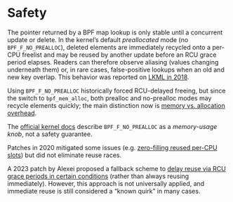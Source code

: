 # Safety

The pointer returned by a BPF map lookup is only stable until a concurrent
update or delete. In the kernel’s default *preallocated* mode (no
`BPF_F_NO_PREALLOC`), deleted elements are immediately recycled onto a
per-CPU freelist and may be reused by another update before an RCU grace
period elapses. Readers can therefore observe aliasing (values changing
underneath them) or, in rare cases, false-positive lookups when an old and
new key overlap. This behavior was reported on [LKML in 2018][lkml-2018].

Using `BPF_F_NO_PREALLOC` historically forced RCU-delayed freeing, but since
the switch to `bpf_mem_alloc`, both prealloc and no-prealloc modes may
recycle elements quickly; the main distinction now is
[memory vs. allocation overhead][htab-atomic-overwrite].

The [official kernel docs][kernel-doc-map-hash] describe `BPF_F_NO_PREALLOC`
as a *memory-usage knob*, not a safety guarantee.

Patches in 2020 mitigated some issues (e.g.
[zero-filling reused per-CPU slots][zero-filling]) but did not eliminate reuse
races.

A 2023 patch by Alexei proposed a fallback scheme to
[delay reuse via RCU grace periods in certain conditions][reuse-delay] (rather
than always reusing immediately). However, this approach is not universally
applied, and immediate reuse is still considered a “known quirk” in many cases.

[lkml-2018]: https://lore.kernel.org/lkml/CAG48ez1-WZH55+Wa2vgwZY_hpZJfnDxMzxGLtuN1hG1z6hKf5Q@mail.gmail.com/T/
[htab-atomic-overwrite]: https://lore.kernel.org/bpf/20250204082848.13471-2-hotforest@gmail.com/T/
[kernel-doc-map-hash]: https://www.kernel.org/doc/html/v6.10/bpf/map_hash.html
[zero-filling]: https://lore.kernel.org/all/20201104112332.15191-1-david.verbeiren@tessares.net/
[reuse-delay]: https://lore.kernel.org/bpf/20230706033447.54696-13-alexei.starovoitov@gmail.com/
